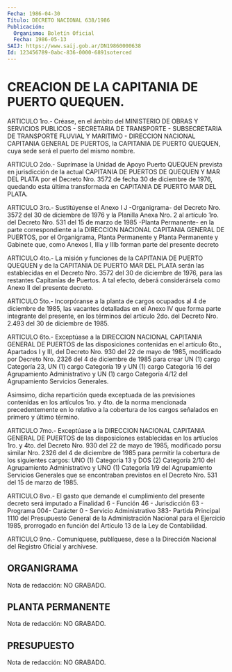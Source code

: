 ```yaml
---
Fecha: 1986-04-30
Título: DECRETO NACIONAL 638/1986
Publicación:
  Organismo: Boletín Oficial
  Fecha: 1986-05-13
SAIJ: https://www.saij.gob.ar/DN19860000638
Id: 123456789-0abc-836-0000-6891soterced
---
```

# CREACION DE LA CAPITANIA DE PUERTO QUEQUEN.

<a id="1"></a>
ARTICULO  1ro.- Créase, en el ámbito del MINISTERIO DE OBRAS Y SERVICIOS  PUBLICOS  -  SECRETARIA DE TRANSPORTE - SUBSECRETARIA DE TRANSPORTE  FLUVIAL  Y  MARITIMO  -  DIRECCION  NACIONAL  CAPITANIA GENERAL DE PUERTOS,  la CAPITANIA  DE  PUERTO  QUEQUEN,  cuya  sede será el puerto del mismo nombre.

<a id="2"></a>
ARTICULO  2do.-  Suprímase  la  Unidad de Apoyo Puerto QUEQUEN prevista  en  jurisdicción de la actual  CAPITANIA  DE  PUERTOS  DE QUEQUEN Y MAR DEL  PLATA  por  el  Decreto Nro. 3572 de fecha 30 de diciembre de 1976, quedando esta última  transformada  en CAPITANIA DE PUERTO MAR DEL PLATA.

<a id="3"></a>
ARTICULO  3ro.-  Sustitúyense  el  Anexo I J -Organigrama- del Decreto Nro. 3572 del 30 de diciembre de  1976  y la Planilla Anexa Nro. 2 al artículo 1ro. del Decreto Nro. 531 del  15  de  marzo  de 1985    -Planta  Permanente-  en  la  parte  correspondiente  a  la DIRECCION NACIONAL CAPITANIA GENERAL DE PUERTOS, por el Organigrama,  Planta  Permanente    y  Planta Permanente y Gabinete que, como Anexos I, IIIa y IIIb forman parte  del  presente decreto

<a id="4"></a>
ARTICULO 4to.- La misión y funciones de la CAPITANIA DE PUERTO QUEQUEN  y  de  la  CAPITANIA  DE  PUERTO  MAR  DEL PLATA serán las establecidas en el Decreto Nro. 3572 del 30 de diciembre  de  1976, para  las  restantes  Capitanías  de  Puertos. A tal efecto, deberá considerársela como Anexo II del presente decreto.

<a id="5"></a>
ARTICULO 5to.- Incorpóranse a la planta de cargos ocupados al 4 de diciembre  de  1985,  las vacantes detalladas en el Anexo IV que forma parte integrante del  presente,  en los términos del artículo 2do.  del  Decreto  Nro.  2.493  del  30 de diciembre  de  1985.

<a id="6"></a>
ARTICULO  6to.-  Exceptúase  a la DIRECCION NACIONAL CAPITANIA GENERAL DE PUERTOS de las disposiciones  contenidas  en el artículo 6to.,  Apartados I y III, del Decreto Nro. 930 del 22  de  mayo  de 1985,  modificado  por Decreto Nro. 2326 del 4 de diciembre de 1985 para crear UN (1) cargo  Categoría  23, UN (1) cargo Categoría 19 y UN (1) cargo Categoría 16 del Agrupamiento  Administrativo y UN (1) cargo   Categoría  4/12  del  Agrupamiento  Servicios    Generales.

Asimsimo,  dicha    repartición queda exceptuada de las previsiones contenidas en los artículos  1ro.  y  4to.  de  la norma mencionada precedentemente  en  lo    relativo  a la cobertura de  los  cargos señalados en primero y último término.

<a id="7"></a>
ARTICULO  7mo.-  Exceptúase  a la DIRECCION NACIONAL CAPITANIA GENERAL  DE  PUERTOS  de  las  disposiciones  establecidas  en  los artíuclos 1ro.  y 4to. del Decreto  Nro.  930  del  22  de  mayo de 1985,  modificado  porsu  similar  Nro.  2326 del 4 de diciembre de 1985 para permitir la cobertura de los siguientes  cargos:  UNO (1) Categoría 13 y DOS (2) Categoría 2/10 del Agrupamiento Administrativo  y  UNO (1) Categoría 1/9 del Agrupamiento Servicios Generales que se encontraban  previstos  en el Decreto Nro. 531 del 15 de marzo de 1985.

<a id="8"></a>
ARTICULO  8vo.-  El  gasto  que  demande  el  cumplimiento del presente  decreto  será  imputado  a  Finalidad  6 - Función  46  - Jurisdicción 63 -  Programa 004- Carácter 0 - Servicio Administrativo 383- Partida Principal 1110 del Presupuesto  General de  la  Administración Nacional para el  Ejercicio 1985, prorrogado en  función   del  Artículo  13  de  la  Ley  de  Contabilidad.

<a id="9"></a>
ARTICULO  9no.-  Comuníquese,  publíquese, dese a la Dirección Nacional del Registro Oficial y archívese.

## ORGANIGRAMA

<a id="1"></a>
Nota de redacción: NO GRABADO.

## PLANTA PERMANENTE

<a id="1"></a>
Nota de redacción: NO GRABADO.

## PRESUPUESTO

<a id="1"></a>
Nota de redacción: NO GRABADO.